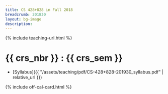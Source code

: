 ```yaml
---
title: CS 428+828 in Fall 2018
breadcrumb: 201830
layout: bg-image
description:
---
```

{% include teaching-url.html %}

# {{ crs_nbr }} : {{ crs_sem }}

* [Syllabus]({{ "/assets/teaching/pdf/CS-428+828-201930_syllabus.pdf" | relative_url }})

{% include off-cal-card.html %}
